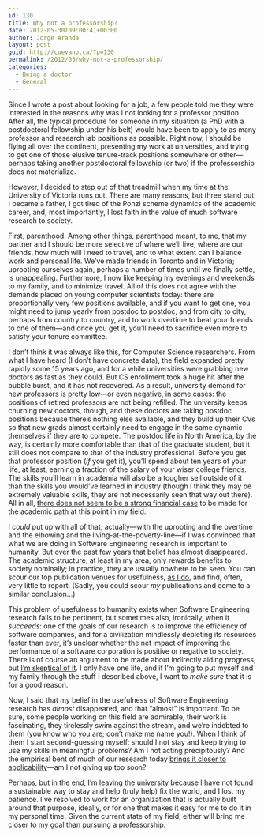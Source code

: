 ```yaml
---
id: 130
title: Why not a professorship?
date: 2012-05-30T09:00:41+00:00
author: Jorge Aranda
layout: post
guid: http://cuevano.ca/?p=130
permalink: /2012/05/why-not-a-professorship/
categories:
  - Being a doctor
  - General
---
```

Since I wrote a post about looking for a job, a few people told me they were interested in the reasons why was I not looking for a professor position. After all, the typical procedure for someone in my situation (a PhD with a postdoctoral fellowship under his belt) would have been to apply to as many professor and research lab positions as possible. Right now, I should be flying all over the continent, presenting my work at universities, and trying to get one of those elusive tenure-track positions somewhere or other&#8212;perhaps taking another postdoctoral fellowship (or two) if the professorship does not materialize.

However, I decided to step out of that treadmill when my time at the University of Victoria runs out. There are many reasons, but three stand out: I became a father, I got tired of the Ponzi scheme dynamics of the academic career, and, most importantly, I lost faith in the value of much software research to society.

First, parenthood. Among other things, parenthood meant, to me, that my partner and I should be more selective of where we&#8217;ll live, where are our friends, how much will I need to travel, and to what extent can I balance work and personal life. We&#8217;ve made friends in Toronto and in Victoria; uprooting ourselves again, perhaps a number of times until we finally settle, is unappealing. Furthermore, I now like keeping my evenings and weekends to my family, and to minimize travel. All of this does not agree with the demands placed on young computer scientists today: there are proportionally very few positions available, and if you want to get one, you might need to jump yearly from postdoc to postdoc, and from city to city, perhaps from country to country, and to work overtime to beat your friends to one of them&#8212;and once you get it, you&#8217;ll need to sacrifice even more to satisfy your tenure committee.

I don&#8217;t think it was always like this, for Computer Science researchers. From what I have heard (I don&#8217;t have concrete data), the field expanded pretty rapidly some 15 years ago, and for a while universities were grabbing new doctors as fast as they could. But CS enrollment took a huge hit after the bubble burst, and it has not recovered. As a result, university demand for new professors is pretty low&#8212;or even negative, in some cases: the positions of retired professors are not being refilled. The university keeps churning new doctors, though, and these doctors are taking postdoc positions because there&#8217;s nothing else available, and they build up their CVs so that new grads almost certainly need to engage in the same dynamic themselves if they are to compete. The postdoc life in North America, by the way, is certainly more comfortable than that of the graduate student, but it still does not compare to that of the industry professional. Before you get that professor position (_if_ you get it), you&#8217;ll spend about ten years of your life, at least, earning a fraction of the salary of your wiser college friends. The skills you&#8217;ll learn in academia will also be a tougher sell outside of it than the skills you would&#8217;ve learned in industry (though I think they may be extremely valuable skills, they are not necessarily seen that way out there). All in all, [there does not seem to be a strong financial case](http://www.economist.com/node/17723223 "The Economist on the downsides of doing a PhD") to be made for the academic path at this point in my field.

I _could_ put up with all of that, actually&#8212;with the uprooting and the overtime and the elbowing and the living-at-the-poverty-line&#8212;if I was convinced that what we are doing in Software Engineering research is important to humanity. But over the past few years that belief has almost disappeared. The academic structure, at least in my area, only rewards benefits to society nominally; in practice, they are usually nowhere to be seen. You can scour our top publication venues for usefulness, [as I do](http://www.neverworkintheory.org/ "It Will Never Work in Theory"), and find, often, very little to report. (Sadly, you could scour _my_ publications and come to a similar conclusion&#8230;)

This problem of usefulness to humanity exists when Software Engineering research fails to be pertinent, but sometimes also, ironically, when it _succeeds_: one of the goals of our research is to improve the efficiency of software companies, and for a civilization mindlessly depleting its resources faster than ever, it&#8217;s unclear whether the net impact of improving the performance of a software corporation is positive or negative to society. There is of course an argument to be made about indirectly aiding progress, but [I&#8217;m skeptical of it](http://catenary.wordpress.com/2010/12/08/ethics-activism-and-research/ "Ethics, activism, and research"). I only have one life, and if I&#8217;m going to put myself and my family through the stuff I described above, I want to _make sure_ that it is for a good reason.

Now, I said that my belief in the usefulness of Software Engineering research has _almost_ disappeared, and that &#8220;almost&#8221; is important. To be sure, some people working on this field are admirable, their work is fascinating, they tirelessly swim against the stream, and we&#8217;re indebted to them (you know who you are; don&#8217;t make me name you!). When I think of them I start second-guessing myself: should I not stay and keep trying to use my skills in meaningful problems? Am I not acting precipitously? And the empirical bent of much of our research today [brings it closer to applicability](http://www.americanscientist.org/issues/feature/2011/6/empirical-software-engineering "See here for the article Greg and I wrote at American Scientist on this")&#8212;am I not giving up too soon?

Perhaps, but in the end, I&#8217;m leaving the university because I have not found a sustainable way to stay and help (truly help) fix the world, and I lost my patience. I&#8217;ve resolved to work for an organization that is actually built around that purpose, ideally, or for one that makes it easy for me to do it in my personal time. Given the current state of my field, either will bring me closer to my goal than pursuing a professorship.